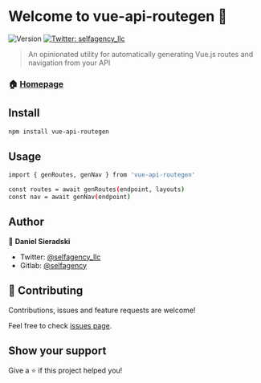# Welcome to vue-api-routegen 👋

![Version](https://img.shields.io/npm/v/vue-api-routegen.svg)
[![Twitter: selfagency_llc](https://img.shields.io/twitter/follow/selfagency_llc.svg?style=social)](https://twitter.com/selfagency_llc)

> An opinionated utility for automatically generating Vue.js routes and navigation from your API

### 🏠 [Homepage](https://gitlab.com/selfagency/vue-api-routegen)

## Install

```sh
npm install vue-api-routegen
```

## Usage

```sh
import { genRoutes, genNav } from 'vue-api-routegen'

const routes = await genRoutes(endpoint, layouts)
const nav = await genNav(endpoint)
```

## Author

👤 **Daniel Sieradski**

- Twitter: [@selfagency_llc](https://twitter.com/selfagency_llc)
- Gitlab: [@selfagency](https://gitlab.com/selfagency)

## 🤝 Contributing

Contributions, issues and feature requests are welcome!

Feel free to check [issues page](https://gitlab.com/selfagency/vue-api-routegen/issues).

## Show your support

Give a ⭐️ if this project helped you!
